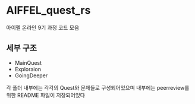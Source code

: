 # AIFFEL_quest_rs

아이펠 온라인 9기 과정 코드 모음

## 세부 구조  
- MainQuest
- Exploraion
- GoingDeeper  

각 폴더 내부에는 각각의 Quest와 문제들로 구성되어있으며 내부에는 peerreview를 위한 README 파일이 저장되어있다
